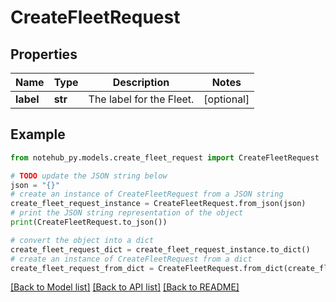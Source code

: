 # CreateFleetRequest


## Properties

Name | Type | Description | Notes
------------ | ------------- | ------------- | -------------
**label** | **str** | The label for the Fleet. | [optional] 

## Example

```python
from notehub_py.models.create_fleet_request import CreateFleetRequest

# TODO update the JSON string below
json = "{}"
# create an instance of CreateFleetRequest from a JSON string
create_fleet_request_instance = CreateFleetRequest.from_json(json)
# print the JSON string representation of the object
print(CreateFleetRequest.to_json())

# convert the object into a dict
create_fleet_request_dict = create_fleet_request_instance.to_dict()
# create an instance of CreateFleetRequest from a dict
create_fleet_request_from_dict = CreateFleetRequest.from_dict(create_fleet_request_dict)
```
[[Back to Model list]](../README.md#documentation-for-models) [[Back to API list]](../README.md#documentation-for-api-endpoints) [[Back to README]](../README.md)


